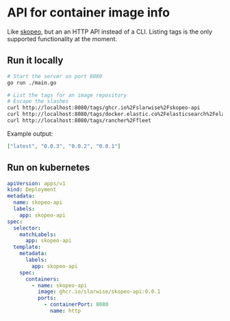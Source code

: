 # API for container image info

Like [skopeo](https://github.com/containers/skopeo), but an an HTTP API instead
of a CLI. Listing tags is the only supported functionality at the moment.

## Run it locally

```bash
# Start the server on port 8080
go run ./main.go

# List the tags for an image repository
# Escape the slashes
curl http://localhost:8080/tags/ghcr.io%2Fslarwise%2Fskopeo-api
curl http://localhost:8080/tags/docker.elastic.co%2Felasticsearch%2Felasticsearch
curl http://localhost:8080/tags/rancher%2Ffleet
```

Example output:

```json
["latest", "0.0.3", "0.0.2", "0.0.1"]
```

## Run on kubernetes

```yaml
apiVersion: apps/v1
kind: Deployment
metadata:
  name: skopeo-api
  labels:
    app: skopeo-api
spec:
  selector:
    matchLabels:
      app: skopeo-api
  template:
    metadata:
      labels:
        app: skopeo-api
    spec:
      containers:
        - name: skopeo-api
          image: ghcr.io/slarwise/skopeo-api:0.0.1
          ports:
            - containerPort: 8080
              name: http
```
